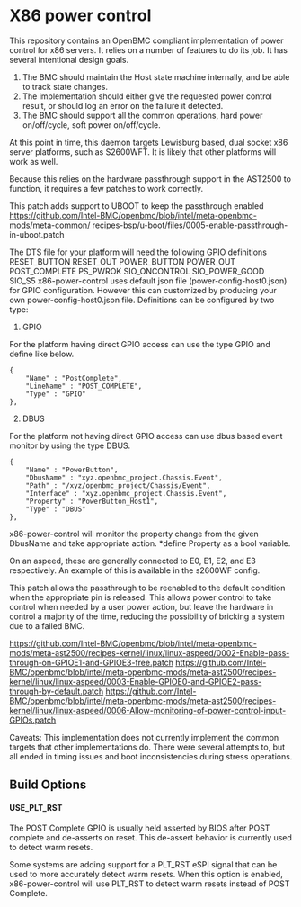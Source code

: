 # X86 power control

This repository contains an OpenBMC compliant implementation of power control
for x86 servers.  It relies on a number of features to do its job.  It has
several intentional design goals.
1. The BMC should maintain the Host state machine internally, and be able to
   track state changes.
2. The implementation should either give the requested power control result, or
   should log an error on the failure it detected.
3. The BMC should support all the common operations, hard power on/off/cycle,
   soft power on/off/cycle.

At this point in time, this daemon targets Lewisburg based, dual socket x86
server platforms, such as S2600WFT.  It is likely that other platforms will work
as well.

Because this relies on the hardware passthrough support in the AST2500 to
function, it requires a few patches to work correctly.

This patch adds support to UBOOT to keep the passthrough enabled
https://github.com/Intel-BMC/openbmc/blob/intel/meta-openbmc-mods/meta-common/
recipes-bsp/u-boot/files/0005-enable-passthrough-in-uboot.patch

The DTS file for your platform will need the following GPIO definitions
RESET_BUTTON
RESET_OUT
POWER_BUTTON
POWER_OUT
POST_COMPLETE
PS_PWROK
SIO_ONCONTROL
SIO_POWER_GOOD
SIO_S5
x86-power-control uses default json file (power-config-host0.json) for GPIO configuration.
However this can customized by producing your own power-config-host0.json file.
Definitions can be configured by two type:

1. GPIO

 For the platform having direct GPIO access can use the type GPIO and define like below.

    {
        "Name" : "PostComplete",
        "LineName" : "POST_COMPLETE",
        "Type" : "GPIO"
    },

2. DBUS

 For the platform not having direct GPIO access can use dbus based event monitor by using the type DBUS.

    {
        "Name" : "PowerButton",
        "DbusName" : "xyz.openbmc_project.Chassis.Event",
        "Path" : "/xyz/openbmc_project/Chassis/Event",
        "Interface" : "xyz.openbmc_project.Chassis.Event",
        "Property" : "PowerButton_Host1",
        "Type" : "DBUS"
    },

 x86-power-control will monitor the property change from the given DbusName and take appropriate action.
 *define Property as a bool variable.

On an aspeed, these are generally connected to E0, E1, E2, and E3 respectively.
An example of this is available in the s2600WF config.

This patch allows the passthrough to be reenabled to the default condition when
the appropriate pin is released.  This allows power control to take control
when needed by a user power action, but leave the hardware in control a majority
of the time, reducing the possibility of bricking a system due to a failed BMC.

https://github.com/Intel-BMC/openbmc/blob/intel/meta-openbmc-mods/meta-ast2500/recipes-kernel/linux/linux-aspeed/0002-Enable-pass-through-on-GPIOE1-and-GPIOE3-free.patch
https://github.com/Intel-BMC/openbmc/blob/intel/meta-openbmc-mods/meta-ast2500/recipes-kernel/linux/linux-aspeed/0003-Enable-GPIOE0-and-GPIOE2-pass-through-by-default.patch
https://github.com/Intel-BMC/openbmc/blob/intel/meta-openbmc-mods/meta-ast2500/recipes-kernel/linux/linux-aspeed/0006-Allow-monitoring-of-power-control-input-GPIOs.patch


Caveats:
This implementation does not currently implement the common targets that other
implementations do.  There were several attempts to, but all ended in timing
issues and boot inconsistencies during stress operations.

## Build Options

#### USE_PLT_RST
The POST Complete GPIO is usually held asserted by BIOS after POST complete
and de-asserts on reset.  This de-assert behavior is currently used to detect
warm resets.

Some systems are adding support for a PLT_RST eSPI signal that can be used to
more accurately detect warm resets.  When this option is enabled, x86-power-control
will use PLT_RST to detect warm resets instead of POST Complete.